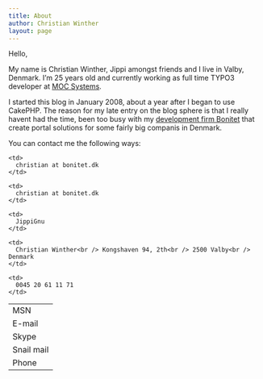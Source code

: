 ```yaml
---
title: About
author: Christian Winther
layout: page
---
```

Hello,

My name is Christian Winther, Jippi amongst friends and I live in Valby, Denmark. I&#8217;m 25 years old and currently working as full time TYPO3 developer at <a title="TYPO3 løsninger" target="_blank" href="http://www.mocsystems.com">MOC Systems</a>. 

I started this blog in January 2008, about a year after I began to use CakePHP. The reason for my late entry on the blog sphere is that I really havent had the time, been too busy with my <a target="_blank" href="http://www.bonitet.dk">development firm Bonitet</a> that create portal solutions for some fairly big companis in Denmark.

You can contact me the following ways:

<table>
  <tr>
    <td>
      MSN
    </td>
    
    <td>
      christian at bonitet.dk
    </td>
  </tr>
  
  <tr>
    <td>
      E-mail
    </td>
    
    <td>
      christian at bonitet.dk
    </td>
  </tr>
  
  <tr>
    <td>
      Skype
    </td>
    
    <td>
      JippiGnu
    </td>
  </tr>
  
  <tr>
    <td vAlign="top">
      Snail mail
    </td>
    
    <td>
      Christian Winther<br /> Kongshaven 94, 2th<br /> 2500 Valby<br /> Denmark
    </td>
  </tr>
  
  <tr>
    <td>
      Phone
    </td>
    
    <td>
      0045 20 61 11 71
    </td>
  </tr>
</table>